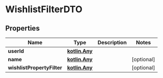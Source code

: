 # WishlistFilterDTO

## Properties
Name | Type | Description | Notes
------------ | ------------- | ------------- | -------------
**userId** | [**kotlin.Any**](.md) |  | 
**name** | [**kotlin.Any**](.md) |  |  [optional]
**wishlistPropertyFilter** | [**kotlin.Any**](.md) |  |  [optional]
